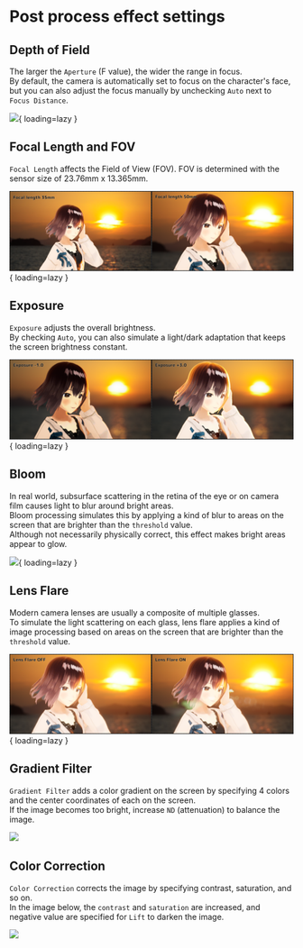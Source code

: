 # Post process effect settings

## Depth of Field

The larger the `Aperture` (F value), the wider the range in focus.  
By default, the camera is automatically set to focus on the character's face, but you can also adjust the focus manually by unchecking `Auto` next to `Focus Distance`.

![](images/aperture.PNG){ loading=lazy }

## Focal Length and FOV

`Focal Length` affects the Field of View (FOV).
FOV is determined with the sensor size of 23.76mm x 13.365mm.

![](images/zoom.PNG){ loading=lazy }

## Exposure

`Exposure` adjusts the overall brightness.  
By checking `Auto`, you can also simulate a light/dark adaptation that keeps the screen brightness constant.

![](images/exposure.PNG){ loading=lazy }

## Bloom

In real world, subsurface scattering in the retina of the eye or on camera film causes light to blur around bright areas.  
Bloom processing simulates this by applying a kind of blur to areas on the screen that are brighter than the `threshold` value.  
Although not necessarily physically correct, this effect makes bright areas appear to glow.

![](images/bloom.PNG){ loading=lazy }

## Lens Flare

Modern camera lenses are usually a composite of multiple glasses.  
To simulate the light scattering on each glass, lens flare applies a kind of image processing based on areas on the screen that are brighter than the `threshold` value.  

![](images/lensflare.PNG){ loading=lazy }

## Gradient Filter

`Gradient Filter` adds a color gradient on the screen by specifying 4 colors and the center coordinates of each on the screen.  
If the image becomes too bright, increase `ND` (attenuation) to balance the image.

<!-- ![](images/gradient.png){ loading=lazy } -->
<img src="../images/gradient.png" width="512">

## Color Correction

`Color Correction` corrects the image by specifying contrast, saturation, and so on.  
In the image below, the `contrast` and `saturation` are increased, and negative value are specified for `Lift` to darken the image.

<!-- ![](images/color_correct.png){ loading=lazy } -->
<img src="../images/color_correct.png" width="512">
